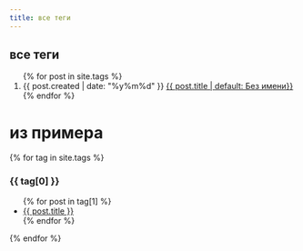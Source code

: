 ```yaml
---
title: все теги
---
```


## все теги

<ol reversed="reversed">
  {% for post in site.tags %}
    <li>{{ post.created | date: "%y%m%d" }}
      <a href="{{ post.url | prepend: site.baseurl }}">{{ post.title | default: Без имени}}</a>
    </li>
  {% endfor %}
</ol>

# из примера

{% for tag in site.tags %}
  <h3>{{ tag[0] }}</h3>
  <ul>
    {% for post in tag[1] %}
      <li><a href="{{ post.url }}">{{ post.title }}</a></li>
    {% endfor %}
  </ul>
{% endfor %}
